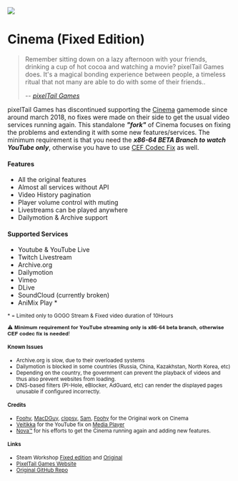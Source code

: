[![](https://www.cloudflare.com/media/images/web-badges/cf-web-badges-f-1.png)](https://pages.cloudflare.com/)

Cinema (Fixed Edition)
======
> Remember sitting down on a lazy afternoon with your friends, drinking a cup of hot cocoa and watching a movie? pixelTail Games does. It's a magical bonding experience between people, a timeless ritual that not many are able to do with some of their friends..
>
> -- <cite>[pixelTail Games](https://github.com/pixeltailgames/)</cite>

pixelTail Games has discontinued supporting the [Cinema](https://github.com/pixeltailgames/cinema) gamemode since around march 2018, no fixes were made on their side to get the usual video services running again.
This standalone ***"fork"*** of Cinema focuses on fixing the problems and extending it with some new features/services. The minimum requirement is that you need the ***x86-64 BETA Branch to watch YouTube only***, otherwise you have to use [CEF Codec Fix](https://github.com/solsticegamestudios/GModCEFCodecFix) as well.

#### Features ####
* All the original features
* Almost all services without API
* Video History pagination
* Player volume control with muting
* Livestreams can be played anywhere
* Dailymotion & Archive support

#### Supported Services ####
* Youtube & YouTube Live
* Twitch Livestream
* Archive.org
* Dailymotion
* Vimeo
* DLive
* SoundCloud (currently broken)
* AniMix Play *
<sub>
&#42; = Limited only to GOGO Stream & Fixed video duration of 10Hours

⚠ 𝐌𝐢𝐧𝐢𝐦𝐮𝐦 𝐫𝐞𝐪𝐮𝐢𝐫𝐞𝐦𝐞𝐧𝐭 𝐟𝐨𝐫 𝐘𝐨𝐮𝐓𝐮𝐛𝐞 𝐬𝐭𝐫𝐞𝐚𝐦𝐢𝐧𝐠 𝐨𝐧𝐥𝐲 𝐢𝐬 𝐱𝟖𝟔-𝟔𝟒 𝐛𝐞𝐭𝐚 𝐛𝐫𝐚𝐧𝐜𝐡, 𝐨𝐭𝐡𝐞𝐫𝐰𝐢𝐬𝐞 𝐂𝐄𝐅 𝐜𝐨𝐝𝐞𝐜 𝐟𝐢𝐱 𝐢𝐬 𝐧𝐞𝐞𝐝𝐞𝐝!
</sub>

#### Known Issues ####
* Archive.org is slow, due to their overloaded systems
* Dailymotion is blocked in some countries (Russia, China, Kazakhstan, North Korea, etc)
* Depending on the country, the government can prevent the playback of videos and thus also prevent websites from loading.
* DNS-based filters (PI-Hole, eBlocker, AdGuard, etc) can render the displayed pages unusable if configured incorrectly.

#### Credits ####
* [Foohy](http://steamcommunity.com/profiles/76561197970525198), [MacDGuy](http://steamcommunity.com/profiles/76561197972354223), [clopsy](http://steamcommunity.com/profiles/76561197990944858), [Sam](http://steamcommunity.com/profiles/76561197991989781), [Foohy](http://steamcommunity.com/profiles/76561197997689747) for the Original work on Cinema
* [Veitikka](https://github.com/veitikka) for the YouTube fix on [Media Player](https://github.com/samuelmaddock/gm-mediaplayer/pull/34)
* [Nova™](https://steamcommunity.com/id/FarukGamer/) for his efforts to get the Cinema running again and adding new features.


#### Links ####
* Steam Workshop [Fixed edition](https://steamcommunity.com/sharedfiles/filedetails/?id=2419005587) and [Original](https://steamcommunity.com/sharedfiles/filedetails/?id=118824086)
* [PixelTail Games Website](https://www.pixeltailgames.com/cinema)
* [Original GitHub Repo](https://github.com/pixeltailgames/cinema)
